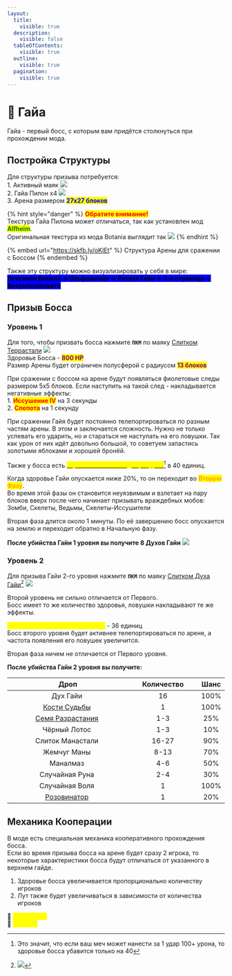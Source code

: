 ```yaml
---
layout:
  title:
    visible: true
  description:
    visible: false
  tableOfContents:
    visible: true
  outline:
    visible: true
  pagination:
    visible: true
---
```


# 🔹 Гайа

Гайа - первый босс, с которым вам придётся столкнуться при прохождении мода.

## Постройка Структуры

Для структуры призыва потребуется:\
1\. Активный маяк ![](https://lh7-us.googleusercontent.com/Vg8Z\_1ah-J862VnNM-E078RB4J0TcXqtV9unt1LLnIA3PSmOY\_ZmnBqVjiSDb3hwwRUi2fLlbygEs3caaPI-aGe5VCBxLZJEBeklYOxT\_plrj1rQRGTq8pYwZbxFBlefyk-FRmGhIO4iwg2vyEs5xsE)\
2\. Гайа Пилон x4 ![](https://lh7-us.googleusercontent.com/dkerw3Hl06HA1EpAN9MwDl8FgAzgrsCTSp3qpsN5-\_DzLNO0FzVErKFXDWBnTLjiBa\_HucPz6GMePk1QR5KNg06biBAnPRIpP7kfrp6gperk31NxqjyM2mwj9gEno9J07qm\_5PHOiI6TddPlNzXmEJM)\
3\. Арена размером <mark style="color:blue;">**27х27 блоков**</mark>

{% hint style="danger" %}
<mark style="color:red;">**Обратите внимание!**</mark>\
Текстура Гайа Пилона может отличаться, так как установлен мод <mark style="color:green;">**Alfheim**</mark>.\
Оригинальная текстура из мода Botania выглядит так ![](https://lh7-us.googleusercontent.com/PzxbVNMCY1TrIBtVq9-K-mKyokzJhGZYn1c9GmVLMmtqBA-C0kpN49DL5VAGIrq3CzWQXWfbBZFeEwbNQMTc-8Z0d3BYy7Hsk5kUAVGgUP3iETpaVWRodLFMqd540GNvscDU4m\_jAC\_8s1\_sAsH1qec)
{% endhint %}

{% embed url="https://skfb.ly/oKIEt" %}
Структура Арены для сражении с Боссом
{% endembed %}

Также эту структуру можно визуализировать у себя в мире:\
<mark style="background-color:blue;">**Лексикон Botania -> Эльфомания -> Ритуал Гайи -> 3-я страница -> Визуализировать**</mark>

## Призыв Босса

### Уровень 1

Для того, чтобы призвать босса нажмите **`ПКМ`** по маяку [Слитком Террастали](../terrastal.md) ![](https://lh7-us.googleusercontent.com/Ar1K7ls3o9D4WlR4Av\_XEBxSr7SJAo5nihJJiDOIvUaVudPEAGoaceawq\_jvblapRHiZ8D9F328qmmGOu-TPHfaKzIGVDJexc5bDBPtQGsgabqmjIy-7Mq4zRoM8OQov5TqrlH20gmlQEGxcMP\_KJDA)\
Здоровье Босса - <mark style="color:purple;">**800 HP**</mark>\
Размер Арены будет ограничен полусферой с радиусом <mark style="color:purple;">**13 блоков**</mark>

При сражении с боссом на арене будут появляться фиолетовые следы размером 5х5 блоков. Если наступить на такой след - накладывается негативные эффекты: \
1\. <mark style="color:red;">**Иссушение IV**</mark> на 3 секунды\
2\. <mark style="color:red;">**Слепота**</mark> на 1 секунду

При сражении Гайя будет постоянно телепортироваться по разным частям арены. В этом и заключается сложность. Нужно не только успевать его ударить, но и стараться не наступать на его ловушки. Так как урон от них идёт довольно большой, то советуем запастись золотыми яблоками и хорошей бронёй.

Также у босса есть [<mark style="color:yellow;">**ограничение на входящий урон**</mark>](#user-content-fn-1)[^1] в 40 единиц.

Когда здоровье Гайи опускается ниже 20%, то он переходит во <mark style="color:orange;">**Вторую Фазу**</mark>.\
Во время этой фазы он становится неуязвимым и взлетает на пару блоков вверх после чего начинает призывать враждебных мобов:\
Зомби, Скелеты, Ведьмы, Скелеты-Иссушители

Вторая фаза длится около 1 минуты. По её завершению босс опускается на землю и переходит обратно в Начальную фазу.&#x20;

**После убийства Гайи 1 уровня вы получите 8 Духов Гайи** ![](https://lh7-us.googleusercontent.com/N2k0dvZmmkjuiVro3gVz3fBv84KZsO4FnGw6sp4F\_6720O8LNK1Vm1UqQlKz564Jj5L1B4HHFW\_ThYsyk5OOAah0tDK3BM9\_LM3Olq2tgzdtLn5FUrS\_bHwnXGY7ozqoncgGpzDdvG-Z0cq8pc\_Uf9Y)

### Уровень 2

Для призыва Гайи 2-го уровня нажмите **`ПКМ`** по маяку [Слитком Духа Гайи](#user-content-fn-2)[^2] ![](https://lh7-us.googleusercontent.com/UVq0Guxo2LoyO3siZJ4o6JtwRAs2zBOD3geseEP1XntYMzYKgaS6v7ou-B4xN-KNMZzIomt-xEeQBMMHaZhCrVvtW7imD911JPZcp9J4azwOlbDPGxad9dPNccjEZEYUEcpPbs5OKcpP3iTjkflXoVc)

Второй уровень не сильно отличается от Первого.\
Босс имеет то же количество здоровья, ловушки накладывают те же эффекты.

<mark style="color:yellow;">**Ограничение на входящий урон**</mark> - 36 единиц\
Босс второго уровня будет активнее телепортироваться по арене, а частота появления его ловушек увеличится.

Вторая фаза ничем не отличается от Первого уровня.

**После убийства Гайи 2 уровня вы получите:**&#x20;

<table><thead><tr><th width="383.3333333333333" align="center">Дроп</th><th width="180" align="center">Количество</th><th align="center">Шанс</th></tr></thead><tbody><tr><td align="center">Дух Гайи <img src="https://lh7-us.googleusercontent.com/N2k0dvZmmkjuiVro3gVz3fBv84KZsO4FnGw6sp4F_6720O8LNK1Vm1UqQlKz564Jj5L1B4HHFW_ThYsyk5OOAah0tDK3BM9_LM3Olq2tgzdtLn5FUrS_bHwnXGY7ozqoncgGpzDdvG-Z0cq8pc_Uf9Y" alt=""></td><td align="center">16</td><td align="center">100%</td></tr><tr><td align="center"><a href="relikvii.md">Кости Судьбы</a> <img src="https://lh7-us.googleusercontent.com/iDDPA8jP6-B4C-KdGAG6xlzPjov7Gokoa2YYUveXjTVcElmE94ZyBE68FhgFNxoBWxxPHR3qEPjmAeVRZlt150acgfrvBi0BWK4ttwNrcxhD25Ao1_yR2zSikmBSFrDQAZwmf8rb8o1-Ls9H8jgMjBE" alt=""></td><td align="center">1</td><td align="center">100%</td></tr><tr><td align="center"><a href="../../dopolnitelnyi-kontent/botania.md#zacharovannaya-pochva">Семя Разрастания</a> <img src="https://lh7-us.googleusercontent.com/RqnT6Eo-We1mL7h_Rv3ri4K7LGCbHFTE4Lbv79Soi_HqVutMHlQXM-r2O2FuWZrVvpGcTv9UJuPkQf_Qu4kDvO8TWfU8HGwW4j4dRsALSYNJ2kSRyxZrPpxzuH28z0sNhdHvhTSL-VFf-hSdC2wZ9lE" alt=""></td><td align="center">1-3</td><td align="center">25%</td></tr><tr><td align="center">Чёрный Лотос <img src="https://lh7-us.googleusercontent.com/mvcFU46HBrmphSfU2hgljgybo1VXG3V_EwKlwxs6e2xvc1QtOkmTGw1X5xhxJqMolKK_O5uCRBmq-H_9tkW1pJzZgzw_u3Sx2F5QcLVv8CAJtSdwj3Jy8Vc-4RaoSY_irhpF6bubscSft2HQIl_z0Qk" alt=""></td><td align="center">1-3</td><td align="center">10%</td></tr><tr><td align="center">Слиток Манастали <img src="https://lh7-us.googleusercontent.com/iLd6tbmta0mY032hcRXNt7UfY73vf08JqHNv9IOFeK1bMUVlCQ5K_sr4zpJjkn3KZB485eGWCH7ybByF4BZ3xcqgSSVbVMh5308mbnz9bClyscLzNCzKyh9dOQLJJSPtoInYg0j3ZBKkUYJu88kRr0o" alt=""></td><td align="center">16-27</td><td align="center">90%</td></tr><tr><td align="center">Жемчуг Маны <img src="https://lh7-us.googleusercontent.com/CczAXAiBGRGPTfCYKRhV_1w4FD4XqMqTpwOzkGXto4S0uSQsKipXCosx5Kh4Uannph6DCQsTcAs3o0nWJxQnlVIrwUhsIPgh9DkGOT4mp5-zdDjfNcw-P5YdGkKGb0UIE4bbFMPSTHABnL7HGw-Yylw" alt=""></td><td align="center">8-13</td><td align="center">70%</td></tr><tr><td align="center">Маналмаз <img src="https://lh7-us.googleusercontent.com/4oVaDQL8wiP_L3JDTiy1tlPoioiiSEY2t1PRVc54XkiXdRfiiPRU6WAjmmnsSGAudz3LZkp6ly6fIBtrJqnKw5_5HSLM-vsYhA9oVygNlDeXJhJRTOKjtX4rCEpczwLztQvpOM0kltFGuglLpZkyR_w" alt=""></td><td align="center">4-6</td><td align="center">50%</td></tr><tr><td align="center">Случайная Руна <img src="https://lh7-us.googleusercontent.com/XvWhs3CA6UjrFvnb9vV52mTZOyHQcSdhpik-YLm7LIH28H5O0kTNIXCXnZLiYSynbGZcBMyJyxkaKAwsYgBp-MOlouAR4YXN5EJFrbFAGoODYW_l9nKH7-0s85iJBGBEGjdngf7wFK8mJVMnujYvqRc" alt=""></td><td align="center">2-4</td><td align="center">30%</td></tr><tr><td align="center">Случайная Воля <img src="https://lh7-us.googleusercontent.com/tWOmlA4gz0MeuLNzqFBqwLWX89X5CI28k0xkHgFeppRJiTy2XPzR2ihgO4ttHnw8q5dAjw5F7BW82OT8ATAe17VDfkRqo6Lc9nhslmM-qURBBb0zY2blZRR_iDtJHUzaaAAAZ1wh31a9FcqhGhmNwTQ" alt=""></td><td align="center">1</td><td align="center">100%</td></tr><tr><td align="center"><a href="../../dopolnitelnyi-kontent/botania.md#rozovinator">Розовинатор</a> <img src="https://lh7-us.googleusercontent.com/gSWvM9S8isRoSRjQReDfPeAwhWsG2om_5TpYbe1axGP-XfBoys8ngtZkxG7pG1P_2mdk20JKmJZyhPGkH8vlRa9xlFWSAPBDW0Tr-Rdx7qOpqMoCw0WOT_8JvqHpYUnHUmejO5YtfbUeseGyyhlt3mQ" alt=""></td><td align="center">1</td><td align="center">20%</td></tr></tbody></table>

## Механика Кооперации

В моде есть специальная механика кооперативного прохождения босса.\
Если во время призыва босса на арене будет сразу 2 игрока, то некоторые характеристики босса будут отличаться от указанного в верхнем гайде.

1. Здоровье босса увеличивается пропорционально количеству игроков
2. Лут также будет увеличиваться в зависимости от количества игроков

:pushpin: <mark style="color:yellow;">**`Убийца Гайи`**</mark> \
:pushpin: <mark style="color:yellow;">**`LoliGaya`**</mark>&#x20;

[^1]: Это значит, что если ваш меч может нанести за 1 удар 100+ урона, то здоровье босса убавится только на 40

[^2]: ![](https://lh7-us.googleusercontent.com/ZQlmUqg67wUDfy0n9S2oyQvIj4kpp8aFXUssuO1iUsSbVrUsxsp54zh6Wb5KC5I9RjbTue4EdyoDNx\_ig1D2ZiD\_Xyx9LrFLnRh-5U2leiRmw2E9T8LwdJLU27ovYXrC5kIF7iOvneSS0AP354ASITg)
